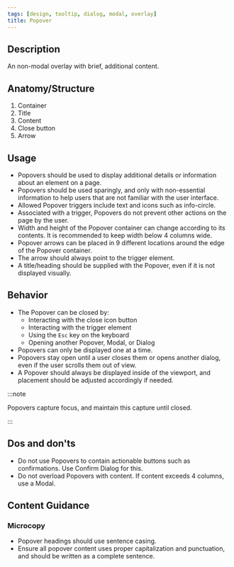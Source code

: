 ```yaml
---
tags: [design, tooltip, dialog, modal, overlay]
title: Popover
---
```


## Description

An non-modal overlay with brief, additional content.

## Anatomy/Structure

1. Container
2. Title
3. Content
4. Close button
5. Arrow

## Usage

- Popovers should be used to display additional details or information about an element on a page.
- Popovers should be used sparingly, and only with non-essential information to help users that are not familiar with the user interface.
- Allowed Popover triggers include text and icons such as info-circle.
- Associated with a trigger, Popovers do not prevent other actions on the page by the user.
- Width and height of the Popover container can change according to its contents. It is recommended to keep width below 4 columns wide.
- Popover arrows can be placed in 9 different locations around the edge of the Popover container.
- The arrow should always point to the trigger element.
- A title/heading should be supplied with the Popover, even if it is not displayed visually.

## Behavior

- The Popover can be closed by:
  - Interacting with the close icon button
  - Interacting with the trigger element
  - Using the `Esc` key on the keyboard
  - Opening another Popover, Modal, or Dialog
- Popovers can only be displayed one at a time.
- Popovers stay open until a user closes them or opens another dialog, even if the user scrolls them out of view.
- A Popover should always be displayed inside of the viewport, and placement should be adjusted accordingly if needed.

:::note

Popovers capture focus, and maintain this capture until closed.

:::

## Dos and don'ts

- Do not use Popovers to contain actionable buttons such as confirmations. Use Confirm Dialog for this.
- Do not overload Popovers with content. If content exceeds 4 columns, use a Modal.

## Content Guidance

### Microcopy

- Popover headings should use sentence casing.
- Ensure all popover content uses proper capitalization and punctuation, and should be written as a complete sentence.
